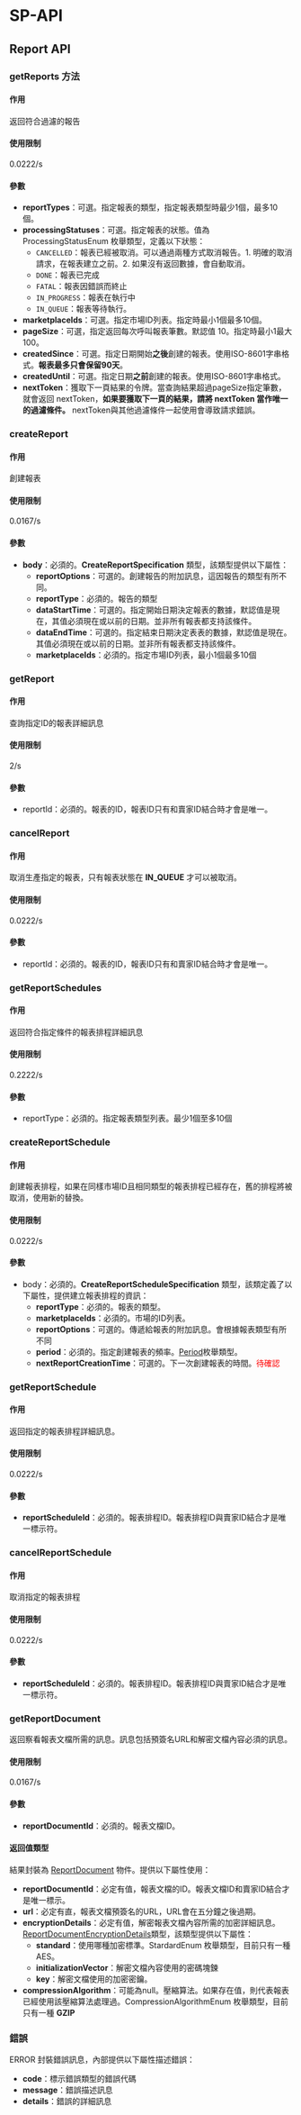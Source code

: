 # SP-API

## Report API

### getReports 方法

#### 作用

返回符合過濾的報告

#### 使用限制

0.0222/s

#### 參數

+ **reportTypes**：可選。指定報表的類型，指定報表類型時最少1個，最多10個。
+ **processingStatuses**：可選。指定報表的狀態。值為 ProcessingStatusEnum 枚舉類型，定義以下狀態：
  + `CANCELLED`：報表已經被取消。可以通過兩種方式取消報告。1. 明確的取消請求，在報表建立之前。2. 如果沒有返回數據，會自動取消。
  + `DONE`：報表已完成
  + `FATAL`：報表因錯誤而終止
  + `IN_PROGRESS`：報表在執行中
  + `IN_QUEUE`：報表等待執行。
+ **marketplaceIds**：可選。指定市場ID列表。指定時最小1個最多10個。
+ **pageSize**：可選，指定返回每次呼叫報表筆數。默認值 10。指定時最小1最大100。
+ **createdSince**：可選。指定日期開始**之後**創建的報表。使用ISO-8601字串格式。**報表最多只會保留90天**。
+ **createdUntil**：可選。指定日期**之前**創建的報表。使用ISO-8601字串格式。
+ **nextToken**：獲取下一頁結果的令牌。當查詢結果超過pageSize指定筆數，就會返回 nextToken，**如果要獲取下一頁的結果，請將 nextToken 當作唯一的過濾條件。** nextToken與其他過濾條件一起使用會導致請求錯誤。

### **createReport**

#### 作用

創建報表

#### 使用限制

0.0167/s

#### 參數

+ **body**：必須的。**CreateReportSpecification** 類型，該類型提供以下屬性：
  + **reportOptions**：可選的。創建報告的附加訊息，這因報告的類型有所不同。
  + **reportType**：必須的。報告的類型
  + **dataStartTime**：可選的。指定開始日期決定報表的數據，默認值是現在，其值必須現在或以前的日期。並非所有報表都支持該條件。
  + **dataEndTime**：可選的。指定結束日期決定表表的數據，默認值是現在。其值必須現在或以前的日期。並非所有報表都支持該條件。
  + **marketplaceIds**：必須的。指定市場ID列表，最小1個最多10個

### getReport

#### 作用

查詢指定ID的報表詳細訊息

#### 使用限制

2/s

#### 參數

+ reportId：必須的。報表的ID，報表ID只有和賣家ID結合時才會是唯一。

### **cancelReport**

#### 作用

取消生產指定的報表，只有報表狀態在 **IN_QUEUE** 才可以被取消。

#### 使用限制

0.0222/s

#### 參數

+ reportId：必須的。報表的ID，報表ID只有和賣家ID結合時才會是唯一。

### **getReportSchedules**

#### 作用

返回符合指定條件的報表排程詳細訊息

#### 使用限制

0.2222/s

#### 參數

+ reportType：必須的。指定報表類型列表。最少1個至多10個

### **createReportSchedule**

#### 作用

創建報表排程，如果在同樣市場ID且相同類型的報表排程已經存在，舊的排程將被取消，使用新的替換。

#### 使用限制

0.0222/s

#### 參數

+ body：必須的。**CreateReportScheduleSpecification** 類型，該類定義了以下屬性，提供建立報表排程的資訊：
  + **reportType**：必須的。報表的類型。
  + **marketplaceIds**：必須的。市場的ID列表。
  + **reportOptions**：可選的。傳遞給報表的附加訊息。會根據報表類型有所不同
  + **period**：必須的。指定創建報表的頻率。[Period](https://github.com/amzn/selling-partner-api-docs/blob/main/references/reports-api/reports_2020-09-04.md#period)枚舉類型。
  + **nextReportCreationTime**：可選的。下一次創建報表的時間。<font color="ff0000">待確認</font>

### **getReportSchedule**

#### 作用

返回指定的報表排程詳細訊息。

#### 使用限制

0.0222/s

#### 參數

+ **reportScheduleId**：必須的。報表排程ID。報表排程ID與賣家ID結合才是唯一標示符。

### **cancelReportSchedule**

#### 作用

取消指定的報表排程

#### 使用限制

0.0222/s

#### 參數

+ **reportScheduleId**：必須的。報表排程ID。報表排程ID與賣家ID結合才是唯一標示符。

### **getReportDocument**

返回察看報表文檔所需的訊息。訊息包括預簽名URL和解密文檔內容必須的訊息。

#### 使用限制

0.0167/s

#### 參數

+ **reportDocumentId**：必須的。報表文檔ID。

#### 返回值類型

結果封裝為 [ ReportDocument](https://github.com/amzn/selling-partner-api-docs/blob/main/references/reports-api/reports_2020-09-04.md#reportdocument) 物件。提供以下屬性使用：

+ **reportDocumentId**：必定有值，報表文檔的ID。報表文檔ID和賣家ID結合才是唯一標示。
+ **url**：必定有直，報表文檔預簽名的URL，URL會在五分鐘之後過期。
+ **encryptionDetails**：必定有值，解密報表文檔內容所需的加密詳細訊息。[ReportDocumentEncryptionDetails](https://github.com/amzn/selling-partner-api-docs/blob/main/references/reports-api/reports_2020-09-04.md#reportdocumentencryptiondetails)類型，該類型提供以下屬性：
  + **standard**：使用哪種加密標準。StardardEnum 枚舉類型，目前只有一種 AES。
  + **initializationVector**：解密文檔內容使用的密碼塊鍊
  + **key**：解密文檔使用的加密密鑰。
+ **compressionAlgorithm**：可能為null。壓縮算法。如果存在值，則代表報表已經使用該壓縮算法處理過。CompressionAlgorithmEnum 枚舉類型，目前只有一種 **GZIP**

### 錯誤

 ERROR 封裝錯誤訊息，內部提供以下屬性描述錯誤：

+ **code**：標示錯誤類型的錯誤代碼
+ **message**：錯誤描述訊息
+ **details**：錯誤的詳細訊息

